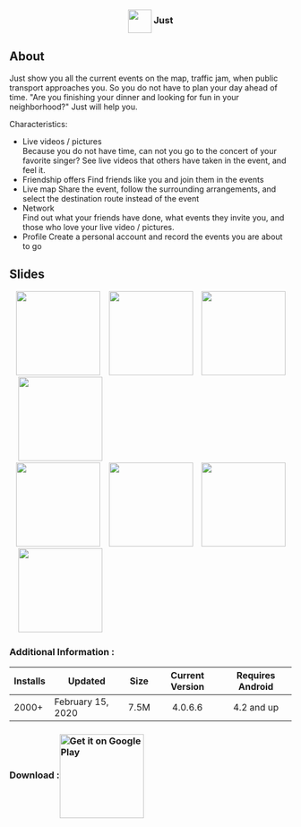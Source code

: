 ### <center> <img align="center" src="https://github.com/alibabayev0/just-android/blob/main/src/logo.png?raw=true" width="42" /> Just</center>
## About
Just show you all the current events on the map, traffic jam, when public transport approaches you. So you do not have to plan your day ahead of time. "Are you finishing your dinner and looking for fun in your neighborhood?" Just will help you.  
  
Characteristics:  
* Live videos / pictures  
Because you do not have time, can not you go to the concert of your favorite singer? See live videos that others have taken in the event, and feel it.  
* Friendship offers 
Find friends like you and join them in the events  
* Live map 
Share the event, follow the surrounding arrangements, and select the destination route instead of the event  
* Network   
Find out what your friends have done, what events they invite you, and those who love your live video / pictures.  
* Profile 
Create a personal account and record the events you are about to go

## Slides
&nbsp;&nbsp;&nbsp;<img src="https://github.com/alibabayev0/just-android/blob/main/src/slides/1.png?raw=true" width="150">&nbsp;&nbsp;&nbsp;&nbsp;<img src="https://github.com/alibabayev0/just-android/blob/main/src/slides/2.png?raw=true" width="150">&nbsp;&nbsp;&nbsp;  <img src="https://github.com/alibabayev0/just-android/blob/main/src/slides/3.png?raw=true" width="150">&nbsp;&nbsp;&nbsp; <img src="https://github.com/alibabayev0/just-android/blob/main/src/slides/4.png?raw=true" width="150"><br>
&nbsp;&nbsp;&nbsp;<img src="https://github.com/alibabayev0/just-android/blob/main/src/slides/5.png?raw=true" width="150">&nbsp;&nbsp;&nbsp;&nbsp;<img src="https://github.com/alibabayev0/just-android/blob/main/src/slides/6.png?raw=true" width="150">&nbsp;&nbsp;&nbsp;  <img src="https://github.com/alibabayev0/just-android/blob/main/src/slides/7.png?raw=true" width="150">&nbsp;&nbsp;&nbsp; <img src="https://github.com/alibabayev0/just-android/blob/main/src/slides/8.png?raw=true" width="150">&nbsp;&nbsp;&nbsp;

### Additional Information :
| Installs | Updated | Size | Current Version | Requires Android|
|--|--|--|--|--|
| 2000+ | February 15, 2020 | 7.5M | <center>4.0.6.6</center> | <center>4.2 and up </center> |


### Download :<a href='https://play.google.com/store/apps/details?id=com.just.app.betav03&pcampaignid=pcampaignidMKT-Other-global-all-co-prtnr-py-PartBadge-Mar2515-1'><img align="center"  width="150" alt='Get it on Google Play' src='https://play.google.com/intl/en_us/badges/static/images/badges/en_badge_web_generic.png'/></a>
